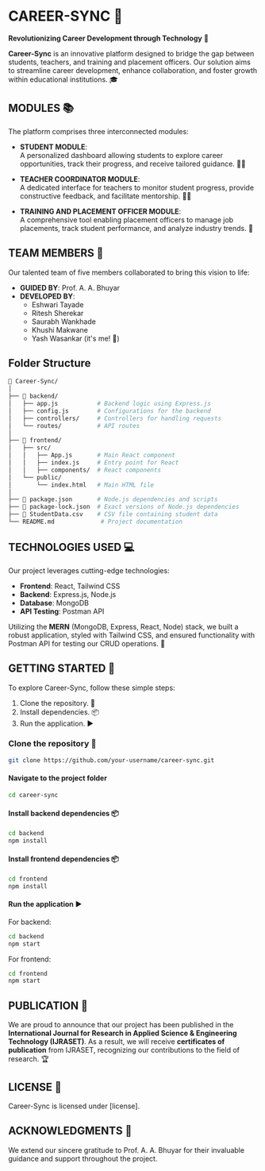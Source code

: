 
# CAREER-SYNC 🚀
**Revolutionizing Career Development through Technology** 🌟

**Career-Sync** is an innovative platform designed to bridge the gap between students, teachers, and training and placement officers. Our solution aims to streamline career development, enhance collaboration, and foster growth within educational institutions. 🎓

## MODULES 📚
The platform comprises three interconnected modules:

- **STUDENT MODULE**:  
  A personalized dashboard allowing students to explore career opportunities, track their progress, and receive tailored guidance. 🧑‍🎓

- **TEACHER COORDINATOR MODULE**:  
  A dedicated interface for teachers to monitor student progress, provide constructive feedback, and facilitate mentorship. 👩‍🏫

- **TRAINING AND PLACEMENT OFFICER MODULE**:  
  A comprehensive tool enabling placement officers to manage job placements, track student performance, and analyze industry trends. 💼

## TEAM MEMBERS 🤝
Our talented team of five members collaborated to bring this vision to life:

- **GUIDED BY**: Prof. A. A. Bhuyar  
- **DEVELOPED BY**:  
  + Eshwari Tayade  
  + Ritesh Sherekar  
  + Saurabh Wankhade  
  + Khushi Makwane  
  + Yash Wasankar (it's me! 🎉)

## Folder Structure

```bash
📁 Career-Sync/
│
├── 📁 backend/
│   ├── app.js           # Backend logic using Express.js
│   ├── config.js        # Configurations for the backend
│   ├── controllers/     # Controllers for handling requests
│   └── routes/          # API routes
│
├── 📁 frontend/
│   ├── src/
│   │   ├── App.js       # Main React component
│   │   ├── index.js     # Entry point for React
│   │   ├── components/  # React components
│   └── public/
│       └── index.html   # Main HTML file
│
├── 📄 package.json       # Node.js dependencies and scripts
├── 📄 package-lock.json  # Exact versions of Node.js dependencies
├── 📄 StudentData.csv    # CSV file containing student data
└── README.md             # Project documentation
```
## TECHNOLOGIES USED 💻
Our project leverages cutting-edge technologies:

- **Frontend**: React, Tailwind CSS  
- **Backend**: Express.js, Node.js  
- **Database**: MongoDB  
- **API Testing**: Postman API  

Utilizing the **MERN** (MongoDB, Express, React, Node) stack, we built a robust application, styled with Tailwind CSS, and ensured functionality with Postman API for testing our CRUD operations. 🔧


## GETTING STARTED 🚀
To explore Career-Sync, follow these simple steps:

1. Clone the repository. 🐙
2. Install dependencies. 📦
3. Run the application. ▶️

### Clone the repository 🐙

```bash
git clone https://github.com/your-username/career-sync.git
```
#### Navigate to the project folder
```bash
cd career-sync
```
#### Install backend dependencies 📦
```bash
cd backend
npm install
```
#### Install frontend dependencies 📦
```bash
cd frontend
npm install
```
#### Run the application ▶️
For backend:
```bash
cd backend
npm start
```
For frontend:
```bash
cd frontend
npm start
```

## PUBLICATION 📄
We are proud to announce that our project has been published in the **International Journal for Research in Applied Science & Engineering Technology (IJRASET)**. As a result, we will receive **certificates of publication** from IJRASET, recognizing our contributions to the field of research. 🏆



## LICENSE 📝
Career-Sync is licensed under [license].

## ACKNOWLEDGMENTS 🙏
We extend our sincere gratitude to Prof. A. A. Bhuyar for their invaluable guidance and support throughout the project.

